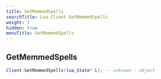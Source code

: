 ```yaml
---
title: GetMemmedSpells
searchTitle: Lua Client GetMemmedSpells
weight: 1
hidden: true
menuTitle: GetMemmedSpells
---
```

## GetMemmedSpells
```lua
Client:GetMemmedSpells(lua_State* L); -- unknown - object
```